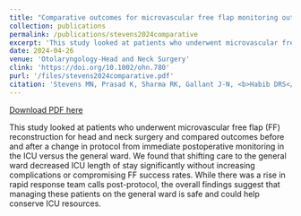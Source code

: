 ```yaml
---
title: "Comparative outcomes for microvascular free flap monitoring outside the intensive care unit"
collection: publications
permalink: /publications/stevens2024comparative
excerpt: 'This study looked at patients who underwent microvascular free flap (FF) reconstruction for head and neck surgery and compared outcomes before and after a change in protocol from immediate postoperative monitoring in the ICU versus the general ward. We found that shifting care to the general ward decreased ICU length of stay significantly without increasing complications or compromising FF success rates. While there was a rise in rapid response team calls post-protocol, the overall findings suggest that managing these patients on the general ward is safe and could help conserve ICU resources.'
date: 2024-04-26
venue: 'Otolaryngology-Head and Neck Surgery'
clink: 'https://doi.org/10.1002/ohn.780'
purl: '/files/stevens2024comparative.pdf'
citation: 'Stevens MN, Prasad K, Sharma RK, Gallant J-N, <b>Habib DRS</b>, Langerman A, Mannion K, Rosenthal E, Topf MC, Rohde SL. Comparative outcomes for microvascular free flap monitoring outside the intensive care unit. <i>Otolaryngol Head Neck Surg</i>. 2024;171(2):381-386. doi:10.1002/ohn.780'
---
```

[Download PDF here](http://danielrshabib.github.io/files/stevens2024comparative.pdf)

This study looked at patients who underwent microvascular free flap (FF) reconstruction for head and neck surgery and compared outcomes before and after a change in protocol from immediate postoperative monitoring in the ICU versus the general ward. We found that shifting care to the general ward decreased ICU length of stay significantly without increasing complications or compromising FF success rates. While there was a rise in rapid response team calls post-protocol, the overall findings suggest that managing these patients on the general ward is safe and could help conserve ICU resources.
